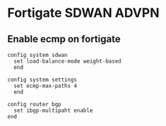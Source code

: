# Fortigate SDWAN ADVPN 


## Enable ecmp on fortigate

```
config system sdwan
  set load-balance-mode weight-based
  end
```

```
config system settings
  set ecmp-max-paths 4
  end
```

```
config router bgp
  set ibgp-multipaht enable
end
```  